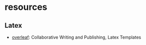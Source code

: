# resources

## Latex

- [overleaf](https://www.overleaf.com/): Collaborative Writing and Publishing, Latex Templates
